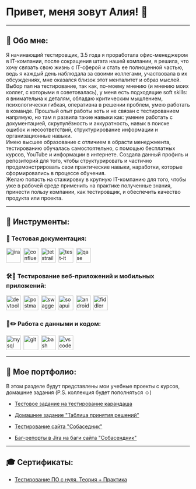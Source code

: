 # Привет, меня зовут Алия! 👋

---

## 🙋 Обо мне:

Я начинающий тестировщик, 3.5 года я проработала офис-менеджером в IT-компании, после сокращения штата нашей компании, я решила, что хочу связать свою жизнь с IT-сферой и стать ее полноценной частью, ведь я каждый день наблюдала за своими коллегами, участвовала в их обсуждениях, мне оказался близок этот менталитет и образ мыслей.<br>
Выбор пал на тестирование, так как, по-моему мнению (и мнению моих коллег, с которыми я советовалась), у меня есть подходящие soft skills: я внимательна к деталям, обладаю критическим мышлением, психологически гибкая, оперативна в решении проблем, умею работать в команде.
Прошлый опыт работы хоть и не связан с тестированием напрямую, но там я развила такие навыки как: умение работать с документацией, скрупулёзность и аккуратность, навык в поиске ошибок и несоответствий, структурирование информации и организационные навыки.<br>
Имею высшее образование с отличием в обрасти менеджмента, тестированию обучалась самостоятельно, с помощью бесплатных курсов, YouTube и информации в интернете.
Создала данный профиль и репозиторий для того, чтобы структурировать и частично продемонстрировать свои практические навыки, наработки, которые сформировались в процессе обучения.<br>
Желаю попасть на стажировку в крупную IT-компанию для того, чтобы уже в рабочей среде применить на практике полученные знания, принести пользу компании, как тестировщик, и обеспечить качество продукта или проекта.

---

## 🔧 Инструменты:

### 📁 Тестовая документация:

<div>
  <img src="https://cdn.jsdelivr.net/gh/devicons/devicon/icons/jira/jira-original.svg" title="jira" alt="jira" width="40" height="40"/>&nbsp
  <img src="https://besthard.ru/wa-data/public/shop/products/09/31/293109/images/48983/48983.750x0.png" title="confluence" alt="confluence" width="40" height="40"/>&nbsp
  <img src="https://codahosted.io/packs/21236/unversioned/assets/LOGO/ba1091c59bab89cd2fd0f289622731fe16113d7b00905abe64759c313a4b73b76c1b0426076ed76cb74752234c734131df46992d5b8b48fc13e264240e4f7119f736cfeb64df36ded54b5cbf6198b9cadedf18dd0cac5c7dbcd16e6336c29363cd1292ba" title="testrail" alt="tetstrail" width="40" height="40"/>&nbsp
  <img src="https://docs.testit.software/images/testit_logo_icon_blue.png" title="test-it" alt="test-it" width="40" height="40"/>&nbsp
  <img src="https://luna1.co/eb0187.png" title="qase" alt="qase" width="40" height="40"/>&nbsp
</div>

### 🛠📱 Тестирование веб-приложений и мобильных приложений:

<div>
  <img src="https://d33wubrfki0l68.cloudfront.net/38b5c953a4667366685d55db55d057c86db1fc54/a0fdc/static/acae6b24d940347661ca901ea07f47c1/chrome-dev-logo-icon.png" title="devtools" alt="devtools" width="40" height="40"/>&nbsp
  <img src="https://cdn.worldvectorlogo.com/logos/postman.svg" title="postman" alt="postman" width="40" height="40"/>&nbsp
  <img src="https://blog.skillfactory.ru/wp-content/uploads/2023/02/1_ihb6hdmaw48vjtbsjyhbzg-1830140.png" title="swagger" alt="swagger" width="40" height="40"/>&nbsp
  <img src="https://static0.smartbear.co/smartbearbrand/media/images/home/soapui-icon.svg" title="soapui" alt="soapui" width="40" height="40"/>&nbsp
  <img src="https://cdn.jsdelivr.net/gh/devicons/devicon/icons/androidstudio/androidstudio-original.svg" title="android-studio" alt="android-studio" width="40" height="40"/>&nbsp
  <img src="https://www.megaleechers.com/storage/Fiddler-Everywhere-Icon.png" title="fiddler" alt="fiddler" width="40" height="40"/>&nbsp
</div>

### 💾✏️ Работа с данными и кодом:

<div>
  <img src="https://cdn.jsdelivr.net/gh/devicons/devicon/icons/mysql/mysql-original.svg" title="mysql" alt="mysql" width="40" height="40"/>&nbsp
  <img src="https://cdn.jsdelivr.net/gh/devicons/devicon/icons/git/git-original.svg" title="git" alt="git" width="40" height="40"/>&nbsp
  <img src="https://upload.wikimedia.org/wikipedia/commons/thumb/4/4b/Bash_Logo_Colored.svg/1024px-Bash_Logo_Colored.svg.png?20180723054350" title="bash" alt="bash" width="40" height="40"/>&nbsp
  <img src="https://cdn.jsdelivr.net/gh/devicons/devicon/icons/vscode/vscode-original.svg" title="vscode" alt="vscode" width="40" height="40"/>&nbsp
</div>

---

## 📕 Мое портфолио:

В этом разделе будут представлены мои учебные проекты с курсов, домашние задания (P.S. коллекция будет пополняться ☺️)

- [Тестовое задание на тестирование карандаша](https://docs.google.com/spreadsheets/d/1jAtqHyOukMVgfb0uxT492VwO7QlkLWRNEyOnI2-BN1Y/edit?usp=sharing)

- [Домашние задание "Таблица принятия решений"](https://docs.google.com/spreadsheets/d/1CZn1vhMitGMv_AAkzgmospBtpobeQPQ8SnWeiRDX1Uk/edit?usp=sharing)

- [Тестирование сайта "Собаседник"](https://docs.google.com/spreadsheets/d/1AU8nQadtpwr5EURUa9UqbTIooOcKJ1ov4d2Er9nOLqE/edit?usp=sharing)

- [Баг-репорты в Jira на баги сайта "Собасендник"](https://fahrullinaai.atlassian.net/jira/software/projects/TEST/boards/1?atlOrigin=eyJpIjoiZTgyZDA3MGYzYjM3NDc2ZmFhNzk3NzE2ZTZiOTg0YzciLCJwIjoiaiJ9)

---

## 🎓 Сертификаты:

- [Тестирование ПО с нуля. Теория + Практика](https://stepik.org/cert/2940108)
